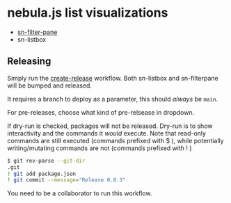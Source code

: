 # nebula.js list visualizations

- [sn-filter-pane](./packages/sn-filter-pane/README.md)
- sn-listbox

## Releasing

Simply run the [create-release](https://github.com/qlik-oss/sn-list-objects/actions/workflows/create-release.yaml) workflow. Both sn-listbox and sn-filterpane will be bumped and released.

It requires a branch to deploy as a parameter, this should *always* be `main`.

For pre-releases, choose what kind of pre-relsease in dropdown.

If dry-run is checked, packages will not be released.
Dry-run is to show interactivity and the commands it *would* execute.
Note that read-only commands are still executed (commands prefixed with $ ), while potentially writing/mutating commands are not (commands prefixed with ! )

```bash
$ git rev-parse --git-dir
.git
! git add package.json
! git commit --message="Release 0.8.3"
```

You need to be a collaborator to run this workflow.
